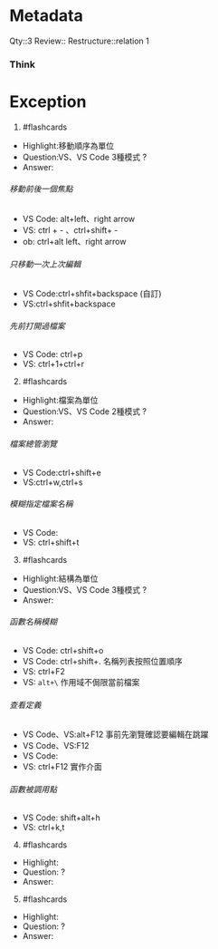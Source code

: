 # Metadata
Qty::3
Review::
Restructure::relation 1

### Think

# Exception


1. #flashcards 
- Highlight:移動順序為單位
- Question:VS、VS Code 3種模式
?
- Answer:
###### 移動前後一個焦點
- VS Code: alt+left、right arrow
- VS: ctrl + - 、ctrl+shift+ - 
- ob: ctrl+alt left、right arrow
###### 只移動一次上次編輯
- VS Code:ctrl+shfit+backspace (自訂)
- VS:ctrl+shfit+backspace
###### 先前打開過檔案
- VS Code: ctrl+p
- VS: ctrl+1+ctrl+r 

2. #flashcards 
- Highlight:檔案為單位
- Question:VS、VS Code 2種模式
?
- Answer:
###### 檔案總管瀏覽
- VS Code:ctrl+shift+e
- VS:ctrl+w,ctrl+s
###### 模糊指定檔案名稱
- VS Code: 
- VS: ctrl+shift+t 

3. #flashcards 
- Highlight:結構為單位
- Question:VS、VS Code 3種模式
?
- Answer:
###### 函數名稱模糊
- VS Code: ctrl+shift+o 
- VS Code: ctrl+shift+. 名稱列表按照位置順序
- VS: ctrl+F2
- VS: `alt+\` 作用域不侷限當前檔案
###### 查看定義
- VS Code、VS:alt+F12 事前先瀏覽確認要編輯在跳躍
- VS Code、VS:F12 
- VS Code: 
- VS: ctrl+F12 實作介面
###### 函數被調用點
- VS Code: shift+alt+h
- VS: ctrl+k,t

4. #flashcards 
- Highlight:
- Question:
?
- Answer:

5. #flashcards 
- Highlight:
- Question:
?
- Answer: